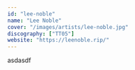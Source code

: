 ```yaml
---
id: "lee-noble"
name: "Lee Noble"
cover: "/images/artists/lee-noble.jpg"
discography: ["TT05"]
website: "https://leenoble.rip/"
---
```


asdasdf

